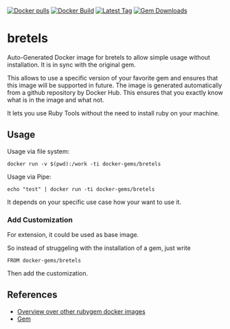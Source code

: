 [![Docker pulls](https://img.shields.io/docker/pulls/rubygem/bretels.svg)](https://hub.docker.com/r/rubygem/bretels/)
[![Docker Build](https://img.shields.io/docker/automated/rubygem/bretels.svg)](https://hub.docker.com/r/rubygem/bretels/)
[![Latest Tag](https://img.shields.io/github/tag/docker-rubygem/bretels.svg)](https://hub.docker.com/r/rubygem/bretels/)
[![Gem Downloads](https://img.shields.io/gem/dt/bretels.svg)](https://rubygems.org/gems/bretels/)
# bretels

Auto-Generated Docker image for bretels to allow simple usage without installation.
It is in sync with the original gem.

This allows to use a specific version of your favorite gem and ensures that this image will be supported in future.
The image is generated automatically from a github repository by Docker Hub.
This ensures that you exactly know what is in the image and what not.

It lets you use Ruby Tools without the need to install ruby on your machine.

## Usage

Usage via file system:

`docker run -v $(pwd):/work -ti docker-gems/bretels`

Usage via Pipe:

`echo "test" | docker run -ti docker-gems/bretels`

It depends on your specific use case how your want to use it.

### Add Customization

For extension, it could be used as base image.

So instead of struggeling with the installation of a gem, just write

`FROM docker-gems/bretels`

Then add the customization.

## References

 - [Overview over other rubygem docker images](https://github.com/thinkbot/docker-rubygem)
 - [Gem](https://rubygems.org/gems/bretels/)

